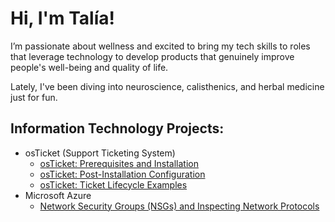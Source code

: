 # Hi, I'm Talía!

I’m passionate about wellness and excited to bring my tech skills to roles that leverage technology to develop products that genuinely improve people's well-being and quality of life.

Lately, I've been diving into neuroscience, calisthenics, and herbal medicine just for fun.

## Information Technology Projects:
- osTicket (Support Ticketing System)
  - [osTicket: Prerequisites and Installation](https://github.com/Tpichardo/osticket-prereq)
  - [osTicket: Post-Installation Configuration](https://github.com/Tpichardo/post-install-config)
  - [osTicket: Ticket Lifecycle Examples](https://github.com/Tpichardo/ticket-lifecycle)
- Microsoft Azure
  - [Network Security Groups (NSGs) and Inspecting Network Protocols](https://github.com/Tpichardo/azure-network-protocols)



<!--
**Tpichardo/Tpichardo** is a ✨ _special_ ✨ repository because its `README.md` (this file) appears on your GitHub profile.

Here are some ideas to get you started:

- 🔭 I’m currently working on ...

- 👯 I’m looking to collaborate on ...
- 🤔 I’m looking for help with ...

- 📫 How to reach me: ...
- 😄 Pronouns: ...
- ⚡ Fun fact: ...
-->
